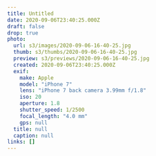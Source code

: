 ```yaml
---
title: Untitled
date: 2020-09-06T23:40:25.000Z
draft: false
drop: true
photo:
  url: s3/images/2020-09-06-16-40-25.jpg
  thumb: s3/thumbs/2020-09-06-16-40-25.jpg
  preview: s3/previews/2020-09-06-16-40-25.jpg
  created: 2020-09-06T23:40:25.000Z
  exif:
    make: Apple
    model: "iPhone 7"
    lens: "iPhone 7 back camera 3.99mm f/1.8"
    iso: 20
    aperture: 1.8
    shutter_speed: 1/2500
    focal_length: "4.0 mm"
    gps: null
  title: null
  caption: null
links: []
---
```

